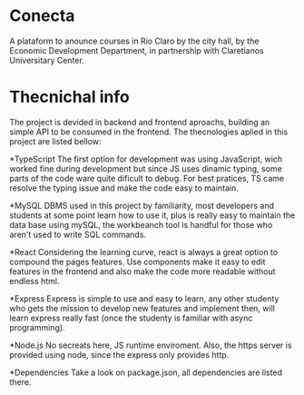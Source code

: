 # Conecta
A plataform to anounce courses in Rio Claro by the city hall, by the Economic Development Department,
in partnership with Claretianos Universitary Center.

# Thecnichal info
The project is devided in backend and frontend aproachs, building an simple API to be consumed in the
frontend. The thecnologies aplied in this project are listed bellow:

*TypeScript
  The first option for development was using JavaScript, wich worked fine during development but since
  JS uses dinamic typing, some parts of the code ware quite dificult to debug. For best pratices, TS came
  resolve the typing issue and make the code easy to maintain.

*MySQL
  DBMS used in this project by familiarity, most developers and students at some point learn how to use it,
  plus is really easy to maintain the data base using mySQL, the workbeanch tool is handful for those who aren't
  used to write SQL commands.

*React
  Considering the learning curve, react is always a great option to compound the pages features. Use components
  make it easy to edit features in the frontend and also make the code more readable without endless html.

*Express
  Express is simple to use and easy to learn, any other studenty who gets the mission to develop new features
  and implement then, will learn express really fast (once the studenty is familiar with async programming).

*Node.js
  No secreats here, JS runtime enviroment. Also, the https server is provided using node, since the express only 
  provides http.

*Dependencies 
  Take a look on package.json, all dependencies are listed there.
